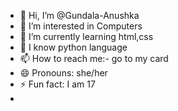 - 👋 Hi, I’m @Gundala-Anushka
- 👀 I’m interested in Computers
- 🌱 I’m currently learning html,css
- 💞️ I know python language
- 📫 How to reach me:- go to my card
- 😄 Pronouns: she/her
- ⚡ Fun fact: I am 17
- <!---
Gundala-Anushka/Gundala-Anushka is a ✨ special ✨ repository because its `README.md` (this file) appears on your GitHub profile.
You can click the Preview link to take a look at your changes.
--->
